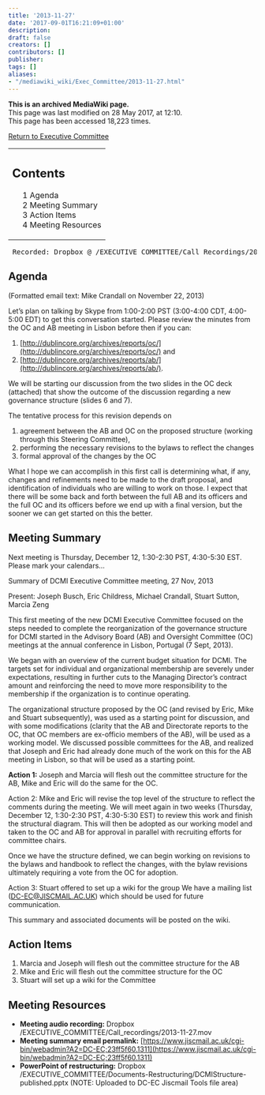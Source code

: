 ```yaml
---
title: '2013-11-27'
date: '2017-09-01T16:21:09+01:00'
description: 
draft: false
creators: []
contributors: []
publisher: 
tags: []
aliases:
- "/mediawiki_wiki/Exec_Committee/2013-11-27.html"
---
```


 **This is an archived MediaWiki page.**  
This page was last modified on 28 May 2017, at 12:10.  
This page has been accessed 18,223 times.

[Return to Executive Committee](/mediawiki_wiki/Exec_Committee "Exec Committee")

<table id="toc" class="toc">
  <tr>
    <td>
      <div id="toctitle">
        <h2>Contents</h2>
      </div>
      <ul>
        <li class="toclevel-1 tocsection-1"><a href="#Agenda"><span class="tocnumber">1</span> <span class="toctext">Agenda</span></a></li>
        <li class="toclevel-1 tocsection-2"><a href="#Meeting_Summary"><span class="tocnumber">2</span> <span class="toctext">Meeting Summary</span></a></li>
        <li class="toclevel-1 tocsection-3"><a href="#Action_Items"><span class="tocnumber">3</span> <span class="toctext">Action Items</span></a></li>
        <li class="toclevel-1 tocsection-4"><a href="#Meeting_Resources"><span class="tocnumber">4</span> <span class="toctext">Meeting Resources</span></a></li>
      </ul>
    </td>
  </tr>
</table>


<pre> Recorded: Dropbox @ /EXECUTIVE COMMITTEE/Call_Recordings/2013-11-26.mov
</pre>
## Agenda 

(Formatted email text: Mike Crandall on November 22, 2013)

Let’s plan on talking by Skype from 1:00-2:00 PST (3:00-4:00 CDT, 4:00-5:00 EDT) to get this conversation started. Please review the minutes from the OC and AB meeting in Lisbon before then if you can:

1. [http://dublincore.org/archives/reports/oc/](http://dublincore.org/archives/reports/oc/) and 
2. [http://dublincore.org/archives/reports/ab/](http://dublincore.org/archives/reports/ab/). 

We will be starting our discussion from the two slides in the OC deck (attached) that show the outcome of the discussion regarding a new governance structure (slides 6 and 7).

The tentative process for this revision depends on

1. agreement between the AB and OC on the proposed structure (working through this Steering Committee),
2. performing the necessary revisions to the bylaws to reflect the changes
3. formal approval of the changes by the OC

What I hope we can accomplish in this first call is determining what, if any, changes and refinements need to be made to the draft proposal, and identification of individuals who are willing to work on those. I expect that there will be some back and forth between the full AB and its officers and the full OC and its officers before we end up with a final version, but the sooner we can get started on this the better.

## Meeting Summary 

Next meeting is Thursday, December 12, 1:30-2:30 PST, 4:30-5:30 EST. Please mark your calendars…

Summary of DCMI Executive Committee meeting, 27 Nov, 2013

Present: Joseph Busch, Eric Childress, Michael Crandall, Stuart Sutton, Marcia Zeng

This first meeting of the new DCMI Executive Committee focused on the steps needed to complete the reorganization of the governance structure for DCMI started in the Advisory Board (AB) and Oversight Committee (OC) meetings at the annual conference in Lisbon, Portugal (7 Sept, 2013).

We began with an overview of the current budget situation for DCMI. The targets set for individual and organizational membership are severely under expectations, resulting in further cuts to the Managing Director’s contract amount and reinforcing the need to move more responsibility to the membership if the organization is to continue operating.

The organizational structure proposed by the OC (and revised by Eric, Mike and Stuart subsequently), was used as a starting point for discussion, and with some modifications (clarity that the AB and Directorate reports to the OC, that OC members are ex-officio members of the AB), will be used as a working model. We discussed possible committees for the AB, and realized that Joseph and Eric had already done much of the work on this for the AB meeting in Lisbon, so that will be used as a starting point.

**Action 1:** Joseph and Marcia will flesh out the committee structure for the AB, Mike and Eric will do the same for the OC.

Action 2: Mike and Eric will revise the top level of the structure to reflect the comments during the meeting. We will meet again in two weeks (Thursday, December 12, 1:30-2:30 PST, 4:30-5:30 EST) to review this work and finish the structural diagram. This will then be adopted as our working model and taken to the OC and AB for approval in parallel with recruiting efforts for committee chairs.

Once we have the structure defined, we can begin working on revisions to the bylaws and handbook to reflect the changes, with the bylaw revisions ultimately requiring a vote from the OC for adoption.

Action 3: Stuart offered to set up a wiki for the group We have a mailing list (DC-EC@JISCMAIL.AC.UK) which should be used for future communication.

This summary and associated documents will be posted on the wiki.

## Action Items 

1. Marcia and Joseph will flesh out the committee structure for the AB
2. Mike and Eric will flesh out the committee structure for the OC
3. Stuart will set up a wiki for the Committee

## Meeting Resources 

- **Meeting audio recording:** Dropbox /EXECUTIVE\_COMMITTEE/Call\_recordings/2013-11-27.mov
- **Meeting summary email permalink:** [https://www.jiscmail.ac.uk/cgi-bin/webadmin?A2=DC-EC;23ff5f60.1311](https://www.jiscmail.ac.uk/cgi-bin/webadmin?A2=DC-EC;23ff5f60.1311)
- **PowerPoint of restructuring:** Dropbox /EXECUTIVE\_COMMITTEE/Documents-Restructuring/DCMIStructure-published.pptx (NOTE: Uploaded to DC-EC Jiscmail Tools file area)

